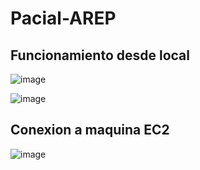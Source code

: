 # Pacial-AREP

## Funcionamiento desde local


![image](https://user-images.githubusercontent.com/54339107/198151200-0eeb390d-b46f-42e7-83f7-6914394df829.png)


![image](https://user-images.githubusercontent.com/54339107/198151828-e2d8cfa7-3f7c-4aa1-b41a-289feb7ef4fb.png)

## Conexion a maquina EC2

![image](https://user-images.githubusercontent.com/54339107/198163533-0ce9e882-bbfd-4c8b-bdb5-3ad898821895.png)
